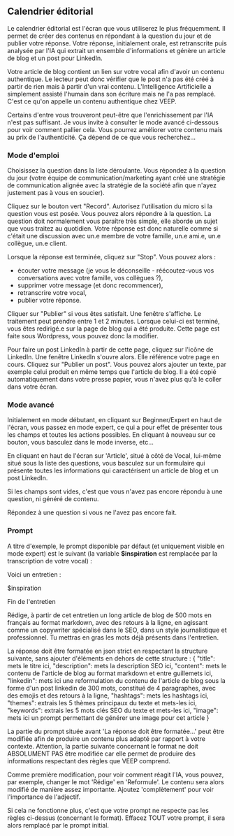 ## Calendrier éditorial

Le calendrier éditorial est l'écran que vous utiliserez le plus fréquemment. Il permet de créer des contenus en répondant à la question du jour et de publier votre réponse. Votre réponse, initialement orale, est retranscrite puis analysée par l'IA qui extrait un ensemble d'informations et génère un article de blog et un post pour LinkedIn.

Votre article de blog contient un lien sur votre vocal afin d'avoir un contenu authentique. Le lecteur peut donc vérifier que le post n'a pas été créé à partir de rien mais à partir d'un vrai contenu. L'Intelligence Artificielle a simplement assisté l'humain dans son écriture mais ne l'a pas remplacé. C'est ce qu'on appelle un contenu authentique chez VEEP.

Certains d'entre vous trouveront peut-être que l'enrichissement par l'IA n'est pas suffisant. Je vous invite à consulter le mode avancé ci-dessous pour voir comment pallier cela. Vous pourrez améliorer votre contenu mais au prix de l'authenticité. Ça dépend de ce que vous recherchez...

### Mode d'emploi

Choisissez la question dans la liste déroulante. Vous répondez à la question du jour (votre équipe de communication/marketing ayant créé une stratégie de communication alignée avec la stratégie de la société afin que n'ayez justement pas à vous en soucier).

Cliquez sur le bouton vert "Record". Autorisez l'utilisation du micro si la question vous est posée. Vous pouvez alors répondre à la question. La question doit normalement vous paraître très simple, elle aborde un sujet que vous traitez au quotidien. Votre réponse est donc naturelle comme si c'était une discussion avec un.e membre de votre famille, un.e ami.e, un.e collègue, un.e client.

Lorsque la réponse est terminée, cliquez sur "Stop". Vous pouvez alors :
* écouter votre message (je vous le déconseille - réécoutez-vous vos conversations avec votre famille, vos collègues ?),
* supprimer votre message (et donc recommencer),
* retranscrire votre vocal,
* publier votre réponse.

Cliquer sur "Publier" si vous êtes satisfait. Une fenêtre s'affiche. Le traitement peut prendre entre 1 et 2 minutes. Lorsque celui-ci est terminé, vous êtes redirigé.e sur la page de blog qui a été produite. Cette page est faite sous Wordpress, vous pouvez donc la modifier.

Pour faire un post LinkedIn à partir de cette page, cliquez sur l'icône de LinkedIn. Une fenêtre LinkedIn s'ouvre alors. Elle référence votre page en cours. Cliquez sur "Publier un post". Vous pouvez alors ajouter un texte, par exemple celui produit en même temps que l'article de blog. Il a été copié automatiquement dans votre presse papier, vous n'avez plus qu'à le coller dans votre écran.

### Mode avancé

Initialement en mode débutant, en cliquant sur Beginner/Expert en haut de l'écran, vous passez en mode expert, ce qui a pour effet de présenter tous les champs et toutes les actions possibles. En cliquant à nouveau sur ce bouton, vous basculez dans le mode inverse, etc...

En cliquant en haut de l'écran sur 'Article', situé à côté de Vocal, lui-même situé sous la liste des questions, vous basculez sur un formulaire qui présente toutes les informations qui caractérisent un article de blog et un post LinkedIn.

Si les champs sont vides, c'est que vous n'avez pas encore répondu à une question, ni généré de contenu.

Répondez à une question si vous ne l'avez pas encore fait.

### Prompt

A titre d'exemple, le prompt disponible par défaut (et uniquement visible en mode expert) est le suivant (la variable **$inspiration** est remplacée par la transcription de votre vocal) :

<div class="pre">
Voici un entretien :

$inspiration

Fin de l'entretien

Rédige, à partir de cet entretien un long article de blog de 500 mots en français au format markdown, avec des retours à la ligne, en agissant comme un copywriter spécialisé dans le SEO, dans un style journalistique et professionnel. Tu mettras en gras les mots déjà présents dans l'entretien.

La réponse doit être formatée en json strict en respectant la structure suivante, sans ajouter d'éléments en dehors de cette structure :
{
    "title": mets le titre ici,
    "description": mets la description SEO ici,
    "content": mets le contenu de l'article de blog au format markdown et entre guillemets ici,
    "linkedin": mets ici une reformulation du contenu de l'article de blog sous la forme d'un post linkedin de 300 mots, constitué de 4 paragraphes, avec des emojis et des retours à la ligne,
    "hashtags": mets les hashtags ici,
    "themes": extrais les 5 thèmes principaux du texte et mets-les ici,
    "keywords": extrais les 5 mots clés SEO du texte et mets-les ici,
    "image": mets ici un prompt permettant de générer une image pour cet article
}
</div>

La partie du prompt située avant 'La réponse doit être formatée...' peut être modifiée afin de produire un contenu plus adapté par rapport à votre contexte. Attention, la partie suivante concernant le format ne doit ABSOLUMENT PAS être modifiée car elle permet de produire des informations respectant des règles que VEEP comprend.

Comme première modification, pour voir comment réagit l'IA, vous pouvez, par exemple, changer le mot 'Rédige' en 'Reformule'. Le contenu sera alors modifié de manière assez importante. Ajoutez 'complètement' pour voir l'importance de l'adjectif.

Si cela ne fonctionne plus, c'est que votre prompt ne respecte pas les règles ci-dessus (concernant le format). Effacez TOUT votre prompt, il sera alors remplacé par le prompt initial.
